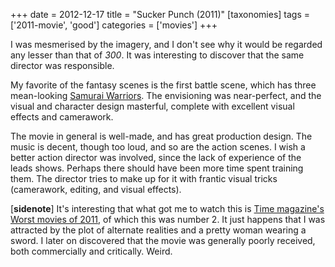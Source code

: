 +++
date = 2012-12-17
title = "Sucker Punch (2011)"
[taxonomies]
tags = ['2011-movie', 'good']
categories = ['movies']
+++

I was mesmerised by the imagery, and I don't see why it would be
regarded any lesser than that of *300*. It was interesting to discover
that the same director was responsible.

My favorite of the fantasy scenes is the first battle scene, which has
three mean-looking [Samurai Warriors]. The envisioning was near-perfect,
and the visual and character design masterful, complete with excellent
visual effects and camerawork.

The movie in general is well-made, and has great production design. The
music is decent, though too loud, and so are the action scenes. I wish a
better action director was involved, since the lack of experience of the
leads shows. Perhaps there should have been more time spent training
them. The director tries to make up for it with frantic visual tricks
(camerawork, editing, and visual effects).

[**sidenote**] It's interesting that what got me to watch this is
[Time magazine's Worst movies of 2011], of which this was number 2. It
just happens that I was attracted by the plot of alternate realities and
a pretty woman wearing a sword. I later on discovered that the movie was
generally poorly received, both commercially and critically. Weird.

  [Samurai Warriors]: http://suckerpunch.wikia.com/wiki/Samurai_Warriors
  [Time magazine's Worst movies of 2011]: http://www.time.com/time/specials/packages/article/0,28804,2101344_2101366_2101545,00.html
